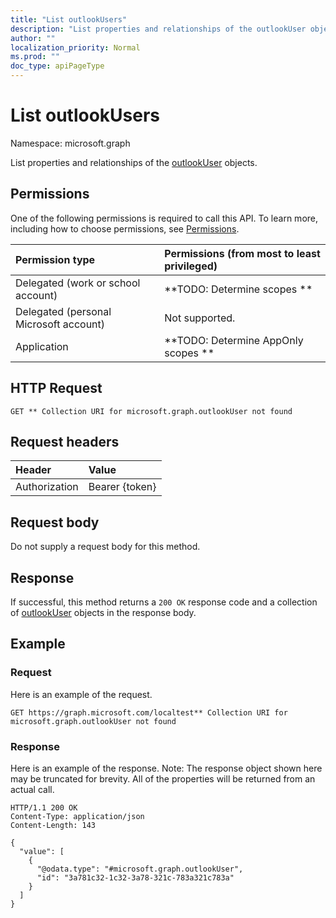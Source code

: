 ```yaml
---
title: "List outlookUsers"
description: "List properties and relationships of the outlookUser objects."
author: ""
localization_priority: Normal
ms.prod: ""
doc_type: apiPageType
---
```


# List outlookUsers

Namespace: microsoft.graph

List properties and relationships of the [outlookUser](../resources/outlookuser.md) objects.

## Permissions
One of the following permissions is required to call this API. To learn more, including how to choose permissions, see [Permissions](/concepts/permissions-reference.md).

|Permission type|Permissions (from most to least privileged)|
|:---|:---|
|Delegated (work or school account)|**TODO: Determine scopes **|
|Delegated (personal Microsoft account)|Not supported.|
|Application|**TODO: Determine AppOnly scopes **|

## HTTP Request
<!-- {
  "blockType": "ignored"
}
-->
``` http
GET ** Collection URI for microsoft.graph.outlookUser not found
```

## Request headers
|Header|Value|
|:---|:---|
|Authorization|Bearer {token}|

## Request body
Do not supply a request body for this method.

## Response
If successful, this method returns a `200 OK` response code and a collection of [outlookUser](../resources/outlookuser.md) objects in the response body.

## Example

### Request
Here is an example of the request.
<!-- {
  "blockType": "request",
  "name": "get_outlookuser"
}
-->
``` http
GET https://graph.microsoft.com/localtest** Collection URI for microsoft.graph.outlookUser not found
```

### Response
Here is an example of the response. Note: The response object shown here may be truncated for brevity. All of the properties will be returned from an actual call.
<!-- {
  "blockType": "response",
  "truncated": true,
  "@odata.type": "collection(microsoft.graph.outlookuser)"
}
-->
``` http
HTTP/1.1 200 OK
Content-Type: application/json
Content-Length: 143

{
  "value": [
    {
      "@odata.type": "#microsoft.graph.outlookUser",
      "id": "3a781c32-1c32-3a78-321c-783a321c783a"
    }
  ]
}
```

